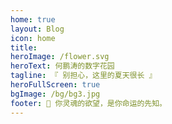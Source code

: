 ```yaml
---
home: true
layout: Blog
icon: home
title: 
heroImage: /flower.svg
heroText: 何鹏涛的数字花园
tagline: 『 别担心，这里的夏天很长 』 
heroFullScreen: true
bgImage: /bg/bg3.jpg
footer: 🍃 你灵魂的欲望，是你命运的先知。
---
```




<!--

heroText: 墙头雨细垂纤草，水面风回聚落花。

projects:
  - icon: project
    name: project name
    desc: project detailed description
    link: https://your.project.link

  - icon: link
    name: link name
    desc: link detailed description
    link: https://link.address

  - icon: book
    name: book name
    desc: Detailed description of the book
    link: https://link.to.your.book

  - icon: article
    name: article name
    desc: Detailed description of the article
    link: https://link.to.your.article

  - icon: friend
    name: friend name
    desc: Detailed description of friend
    link: https://link.to.your.friend

  - icon: /logo.svg
    name: custom item
    desc: Detailed description of this custom item
    link: https://link.to.your.friend

-->

<!-- This is a blog home page demo.

To use this layout, you should set both `layout: Blog` and `home: true` in the page front matter.

For related configuration docs, please see [blog homepage](https://vuepress-theme-hope.github.io/v2/guide/blog/home/). -->
